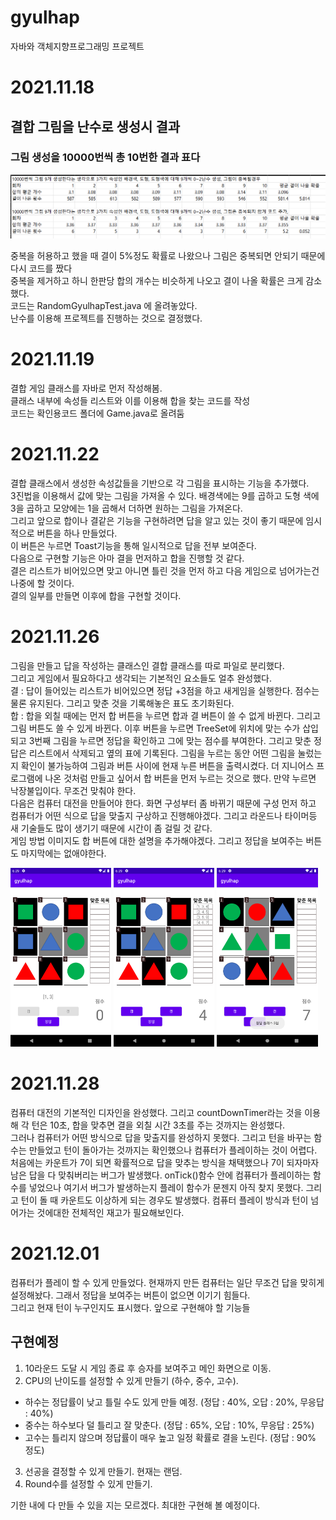 # gyulhap
자바와 객체지향프로그래밍 프로젝트

# 2021.11.18
## 결합 그림을 난수로 생성시 결과
### 그림 생성을 10000번씩 총 10번한 결과 표다
![결과표](./image/testResultTable.png)

중복을 허용하고 했을 때 결이 5%정도 확률로 나왔으나 그림은 중복되면 안되기 때문에 다시 코드를 짰다   
중복을 제거하고 하니 한판당 합의 개수는 비슷하게 나오고 결이 나올 확률은 크게 감소했다.   
코드는 RandomGyulhapTest.java 에 올려놓았다.   
난수를 이용해 프로젝트를 진행하는 것으로 결정했다.

# 2021.11.19
결합 게임 클래스를 자바로 먼저 작성해봄.   
클래스 내부에 속성들 리스트와 이를 이용해 합을 찾는 코드를 작성   
코드는 확인용코드 폴더에 Game.java로 올려둠

# 2021.11.22 
결합 클래스에서 생성한 속성값들을 기반으로 각 그림을 표시하는 기능을 추가했다.   
3진법을 이용해서 값에 맞는 그림을 가져올 수 있다. 배경색에는 9를 곱하고 도형 색에 3을 곱하고 모양에는 1을 곱해서 더하면 원하는 그림을 가져온다.   
그리고 앞으로 합이나 결같은 기능을 구현하려면 답을 알고 있는 것이 좋기 때문에 임시적으로 버튼을 하나 만들었다.   
이 버튼은 누르면 Toast기능을 통해 일시적으로 답을 전부 보여준다.   
다음으로 구현할 기능은 아마 결을 먼저하고 합을 진행할 것 같다.   
결은 리스트가 비어있으면 맞고 아니면 틀린 것을 먼저 하고 다음 게임으로 넘어가는건 나중에 할 것이다.   
결의 일부를 만들면 이후에 합을 구현할 것이다.

# 2021.11.26
그림을 만들고 답을 작성하는 클래스인 결합 클래스를 따로 파일로 분리했다.   
그리고 게임에서 필요하다고 생각되는 기본적인 요소들도 얼추 완성했다.   
결 : 답이 들어있는 리스트가 비어있으면 정답 +3점을 하고 새게임을 실행한다. 점수는 물론 유지된다. 그리고 맞춘 것을 기록해놓은 표도 초기화된다.   
합 : 합을 외칠 때에는 먼저 합 버튼을 누르면 합과 결 버튼이 쓸 수 없게 바뀐다. 그리고 그림 버튼도 쓸 수 있게 바뀐다. 이후 버튼을 누르면 TreeSet에 위치에 맞는 수가 삽입되고
 3번째 그림을 누르면 정답을 확인하고 그에 맞는 점수를 부여한다. 그리고 맞춘 정답은 리스트에서 삭제되고 옆의 표에 기록된다. 그림을 누르는 동안 어떤 그림을 눌렀는지 확인이 불가능하여
 그림과 버튼 사이에 현재 누른 버튼을 출력시켰다. 더 지니어스 프로그램에 나온 것처럼 만들고 싶어서 합 버튼을 먼저 누르는 것으로 했다. 만약 누르면 낙장불입이다. 무조건 맞춰야 한다.   
 다음은 컴퓨터 대전을 만들어야 한다. 화면 구성부터 좀 바뀌기 때문에 구성 먼저 하고 컴퓨터가 어떤 식으로 답을 맞출지 구상하고 진행해야겠다. 그리고 라운드나 타이머등 새 기술들도 많이 생기기 때문에 시간이 좀 걸릴 것 같다.   
 게임 방법 이미지도 합 버튼에 대한 설명을 추가해야겠다. 그리고 정답을 보여주는 버튼도 마지막에는 없애야한다.   
<p float="left">
  <img src="./image/singPlay1.png" width="32%" />
  <img src="./image/singPlay2.png" width="32%" /> 
  <img src="./image/singPlay3.png" width="32%" />
</p>

# 2021.11.28
컴퓨터 대전의 기본적인 디자인을 완성했다. 그리고 countDownTimer라는 것을 이용해 각 턴은 10초, 합을 맞추면 결을 외칠 시간 3초를 주는 것까지는 완성했다.   
그러나 컴퓨터가 어떤 방식으로 답을 맞출지를 완성하지 못했다. 그리고 턴을 바꾸는 함수는 만들었고 턴이 돌아가는 것까지는 확인했으나 컴퓨터가 플레이하는 것이 어렵다. 처음에는 카운트가 7이 되면 확률적으로 답을 맞추는 방식을 채택했으나 7이 되자마자 남은 답을 다 맞춰버리는 버그가 발생했다. onTick()함수 안에 컴퓨터가 플레이하는 함수를 넣었으나 여기서 버그가 발생하는지 플레이 함수가 문젠지 아직 찾지 못했다. 그리고 턴이 돌 때 카운트도 이상하게 되는 경우도 발생했다. 컴퓨터 플레이 방식과 턴이 넘어가는 것에대한 전체적인 재고가 필요해보인다.

# 2021.12.01
컴퓨터가 플레이 할 수 있게 만들었다. 현재까지 만든 컴퓨터는 일단 무조건 답을 맞히게 설정해놨다. 그래서 정답을 보여주는 버튼이 없으면 이기기 힘들다.   
그리고 현재 턴이 누구인지도 표시했다.
앞으로 구현해야 할 기능들   

## 구현예정
1. 10라운드 도달 시 게임 종료 후 승자를 보여주고 메인 화면으로 이동.
2. CPU의 난이도를 설정할 수 있게 만들기 (하수, 중수, 고수).
  * 하수는 정답률이 낮고 틀릴 수도 있게 만들 예정. (정답 : 40%, 오답 : 20%, 무응답 : 40%)
  * 중수는 하수보다 덜 틀리고 잘 맞춘다. (정답 : 65%, 오답 : 10%, 무응답 : 25%)
  * 고수는 틀리지 않으며 정답률이 매우 높고 일정 확률로 결을 노린다. (정답 : 90% 정도)
3. 선공을 결정할 수 있게 만들기. 현재는 랜덤.
4. Round수를 설정할 수 있게 만들기.   

기한 내에 다 만들 수 있을 지는 모르겠다. 최대한 구현해 볼 예정이다.